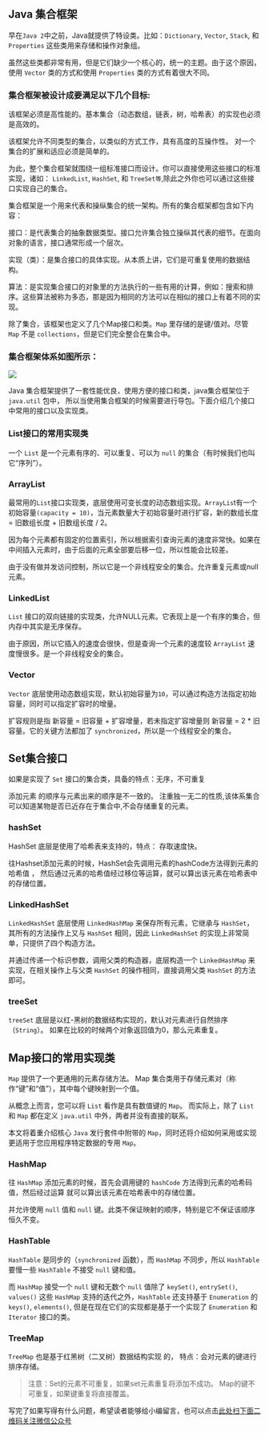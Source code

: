 ## Java 集合框架

早在`Java 2`中之前，Java就提供了特设类。比如：`Dictionary`, `Vector`, `Stack`, 和 `Properties` 这些类用来存储和操作对象组。
 
虽然这些类都非常有用，但是它们缺少一个核心的，统一的主题。由于这个原因，使用 `Vector` 类的方式和使用 `Properties` 类的方式有着很大不同。

### 集合框架被设计成要满足以下几个目标:

该框架必须是高性能的。基本集合（动态数组，链表，树，哈希表）的实现也必须是高效的。

该框架允许不同类型的集合，以类似的方式工作，具有高度的互操作性。
对一个集合的扩展和适应必须是简单的。

为此，整个集合框架就围绕一组标准接口而设计。你可以直接使用这些接口的标准实现，诸如： `LinkedList`, `HashSet`, 和 `TreeSet等`,除此之外你也可以通过这些接口实现自己的集合。

集合框架是一个用来代表和操纵集合的统一架构。所有的集合框架都包含如下内容：

接口：是代表集合的抽象数据类型。接口允许集合独立操纵其代表的细节。在面向对象的语言，接口通常形成一个层次。

实现（类）：是集合接口的具体实现。从本质上讲，它们是可重复使用的数据结构。

算法：是实现集合接口的对象里的方法执行的一些有用的计算，例如：搜索和排序。这些算法被称为多态，那是因为相同的方法可以在相似的接口上有着不同的实现。

除了集合，该框架也定义了几个Map接口和类。`Map` 里存储的是键/值对。尽管 `Map` 不是 `collections`，但是它们完全整合在集合中。

### 集合框架体系如图所示：
![](https://gitee.com/duchaochen/gongzhonghao/raw/master/4/42-1.jpg)

Java 集合框架提供了一套性能优良，使用方便的接口和类，java集合框架位于 `java.util` 包中， 所以当使用集合框架的时候需要进行导包。下面介绍几个接口中常用的接口以及实现类。

### List接口的常用实现类
一个 `List` 是一个元素有序的、可以重复、可以为 `null` 的集合（有时候我们也叫它“序列”）。

### ArrayList
最常用的`List`接口实现类，底层使用可变长度的动态数组实现。`ArrayLis`t有一个初始容量`(capacity = 10)`，当元素数量大于初始容量时进行扩容，新的数组长度 = 旧数组长度 + 旧数组长度 / 2。

因为每个元素都有固定的位置索引，所以根据索引查询元素的速度非常快。如果在中间插入元素时，由于后面的元素全部要后移一位，所以性能会比较差。

由于没有做并发访问控制，所以它是一个非线程安全的集合。允许重复元素或null元素。

### LinkedList
`List` 接口的双向链接的实现类，允许NULL元素。它表现上是一个有序的集合，但内存中其实是无序保存。

由于原因，所以它插入的速度会很快，但是查询一个元素的速度较 `ArrayList` 速度慢很多。是一个非线程安全的集合。

### Vector
`Vector` 底层使用动态数组实现，默认初始容量为`10`，可以通过构造方法指定初始容量，同时可以指定扩容时的增量。

扩容规则是指 新容量 = 旧容量 + 扩容增量，若未指定扩容增量则 新容量 = 2 * 旧容量。它的关键方法都加了 `synchronized`，所以是一个线程安全的集合。

## Set集合接口

如果是实现了 `Set` 接口的集合类，具备的特点：无序，不可重复

添加元素 的顺序与元素出来的顺序是不一致的。
注重独一无二的性质,该体系集合可以知道某物是否已近存在于集合中,不会存储重复的元素。

### hashSet
HashSet 底层是使用了哈希表来支持的，特点： 存取速度快。

往Hashset添加元素的时候，HashSet会先调用元素的hashCode方法得到元素的哈希值 ，
    然后通过元素的哈希值经过移位等运算，就可以算出该元素在哈希表中的存储位置。

### LinkedHashSet
`LinkedHashSet` 底层使用 `LinkedHashMap` 来保存所有元素，它继承与 `HashSet`，其所有的方法操作上又与 `HashSet` 相同，因此 `LinkedHashSet` 的实现上非常简单，只提供了四个构造方法。

并通过传递一个标识参数，调用父类的构造器，底层构造一个 `LinkedHashMap` 来实现，在相关操作上与父类 `HashSet` 的操作相同，直接调用父类 `HashSet` 的方法即可。

### treeSet
`treeSet` 底层是以红-黑树的数据结构实现的，默认对元素进行自然排序（`String`）。 
如果在比较的时候两个对象返回值为0，那么元素重复。

## Map接口的常用实现类

`Map` 提供了一个更通用的元素存储方法。 Map 集合类用于存储元素对（称作“键”和“值”），其中每个键映射到一个值。

 从概念上而言，您可以将 `List` 看作是具有数值键的 `Map`。 而实际上，除了 `List` 和 `Map` 都在定义 `java.util` 中外，两者并没有直接的联系。

本文将着重介绍核心 `Java` 发行套件中附带的 `Map`，同时还将介绍如何采用或实现更适用于您应用程序特定数据的专用 `Map`。

### HashMap
往 `HashMap` 添加元素的时候，首先会调用键的 `hashCode` 方法得到元素的哈希码值，然后经过运算 就可以算出该元素在哈希表中的存储位置。

并允许使用 `null` 值和 `null` 键。此类不保证映射的顺序，特别是它不保证该顺序恒久不变。

### HashTable
`HashTable` 是同步的（`synchronized` 函数），而 `HashMap` 不同步，所以 `HashTable` 要慢一些 `HashTable` 不接受 `null` 键和值。

而 `HashMap` 接受一个 `null` 键和无数个 `null` 值除了 `keySet()`, `entrySet()`,` values()` 这些 `HashMap` 支持的迭代之外，`HashTable` 还支持基于 `Enumeration` 的 `keys()`, `elements()`, 但是在现在它们的实现都是基于一个实现了 `Enumeration` 和 `Iterator` 接口的类。

### TreeMap
`TreeMap` 也是基于红黑树（二叉树）数据结构实现 的， 特点：会对元素的键进行排序存储。

 > 注意：Set的元素不可重复，如果set元素重复将添加不成功。
 Map的键不可重复，如果键重复将直接覆盖。

写完了如果写得有什么问题，希望读者能够给小编留言，也可以点击[此处扫下面二维码关注微信公众号](https://www.ycbbs.vip/?p=28 "此处扫下面二维码关注微信公众号")

